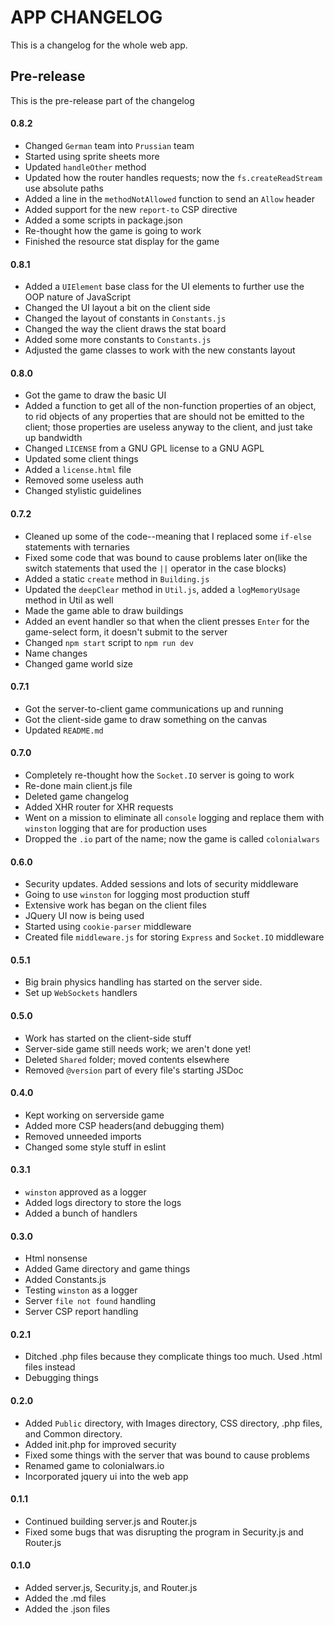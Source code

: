 # APP CHANGELOG
This is a changelog for the whole web app.

## Pre-release
This is the pre-release part of the changelog
#### 0.8.2
- Changed ```German``` team into ```Prussian``` team
- Started using sprite sheets more
- Updated ```handleOther``` method
- Updated how the router handles requests; now the ```fs.createReadStream``` use absolute paths
- Added a line in the ```methodNotAllowed``` function to send an ```Allow``` header
- Added support for the new ```report-to``` CSP directive
- Added a some scripts in package.json
- Re-thought how the game is going to work
- Finished the resource stat display for the game
#### 0.8.1
- Added a ```UIElement``` base class for the UI elements to further use the OOP nature of
JavaScript
- Changed the UI layout a bit on the client side
- Changed the layout of constants in ```Constants.js```
- Changed the way the client draws the stat board
- Added some more constants to ```Constants.js```
- Adjusted the game classes to work with the new constants layout
#### 0.8.0
- Got the game to draw the basic UI
- Added a function to get all of the non-function properties of an object, to rid
objects of any properties that are should not be emitted to the client; those properties are
useless anyway to the client, and just take up bandwidth
- Changed ```LICENSE``` from a GNU GPL license to a GNU AGPL
- Updated some client things
- Added a ```license.html``` file
- Removed some useless auth
- Changed stylistic guidelines
#### 0.7.2
- Cleaned up some of the code--meaning that I replaced some ```if-else``` statements
with ternaries
- Fixed some code that was bound to cause problems later on(like the switch statements that used
the ```||``` operator in the case blocks)
- Added a static ```create``` method in ```Building.js```
- Updated the ```deepClear``` method in ```Util.js```, added a ```logMemoryUsage``` method in Util as well
- Made the game able to draw buildings
- Added an event handler so that when the client presses ```Enter``` for the game-select form, it doesn't submit
to the server
- Changed ```npm start``` script to ```npm run dev```
- Name changes
- Changed game world size
#### 0.7.1
- Got the server-to-client game communications up and running
- Got the client-side game to draw something on the canvas
- Updated ```README.md```
#### 0.7.0
- Completely re-thought how the ```Socket.IO``` server is going to work
- Re-done main client.js file
- Deleted game changelog
- Added XHR router for XHR requests
- Went on a mission to eliminate all ```console``` logging and replace them with
```winston``` logging that are for production uses
- Dropped the ```.io``` part of the name; now the game is called ```colonialwars```
#### 0.6.0
- Security updates. Added sessions and lots of security middleware
- Going to use ```winston``` for logging most production stuff
- Extensive work has began on the client files
- JQuery UI now is being used
- Started using ```cookie-parser``` middleware
- Created file ```middleware.js``` for storing ```Express``` and ```Socket.IO``` middleware
#### 0.5.1
- Big brain physics handling has started on the server side.
- Set up ```WebSockets``` handlers
#### 0.5.0
- Work has started on the client-side stuff
- Server-side game still needs work; we aren't done yet!
- Deleted ```Shared``` folder; moved contents elsewhere
- Removed ```@version``` part of every file's starting JSDoc
#### 0.4.0
- Kept working on serverside game
- Added more CSP headers(and debugging them)
- Removed unneeded imports
- Changed some style stuff in eslint
#### 0.3.1
- ```winston``` approved as a logger
- Added logs directory to store the logs
- Added a bunch of handlers
#### 0.3.0
- Html nonsense
- Added Game directory and game things
- Added Constants.js
- Testing ```winston``` as a logger
- Server ```file not found``` handling
- Server CSP report handling
#### 0.2.1
- Ditched .php files because they complicate things too much. Used .html files instead
- Debugging things
#### 0.2.0
- Added ``Public`` directory, with Images directory, CSS directory,
.php files, and Common directory.
- Added init.php for improved security
- Fixed some things with the server that was bound to cause problems
- Renamed game to colonialwars.io
- Incorporated jquery ui into the web app
#### 0.1.1
- Continued building server.js and Router.js
- Fixed some bugs that was disrupting the program in
Security.js and Router.js
#### 0.1.0
- Added server.js, Security.js, and Router.js
- Added the .md files
- Added the .json files
